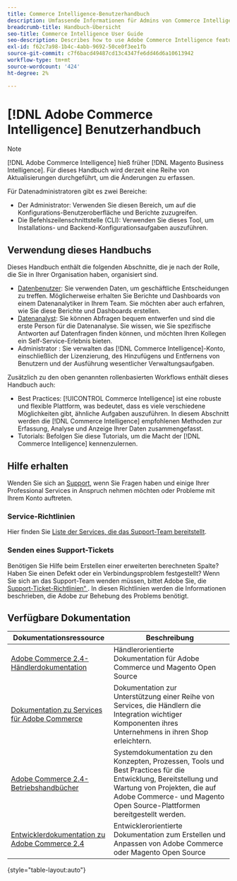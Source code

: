 ```yaml
---
title: Commerce Intelligence-Benutzerhandbuch
description: Umfassende Informationen für Admins von Commerce Intelligence-Daten.
breadcrumb-title: Handbuch-Übersicht
seo-title: Commerce Intelligence User Guide
seo-description: Describes how to use Adobe Commerce Intelligence features used to gain insights from Adobe Commerce or Magento Open Source data, along with other third-party data sources.
exl-id: f62c7a98-1b4c-4abb-9692-50ce0f3ee1fb
source-git-commit: c7f6bacd49487cd13c4347fe6dd46d6a10613942
workflow-type: tm+mt
source-wordcount: '424'
ht-degree: 2%

---
```



# [!DNL Adobe Commerce Intelligence] Benutzerhandbuch

>[!NOTE]
>
>[!DNL Adobe Commerce Intelligence] hieß früher [!DNL Magento Business Intelligence]. Für dieses Handbuch wird derzeit eine Reihe von Aktualisierungen durchgeführt, um die Änderungen zu erfassen.

Für Datenadministratoren gibt es zwei Bereiche:

- Der Administrator: Verwenden Sie diesen Bereich, um auf die Konfigurations-Benutzeroberfläche und Berichte zuzugreifen.
- Die Befehlszeilenschnittstelle (CLI): Verwenden Sie dieses Tool, um Installations- und Backend-Konfigurationsaufgaben auszuführen.

## Verwendung dieses Handbuchs

Dieses Handbuch enthält die folgenden Abschnitte, die je nach der Rolle, die Sie in Ihrer Organisation haben, organisiert sind.

- [Datenbenutzer](data-user.md): Sie verwenden Daten, um geschäftliche Entscheidungen zu treffen. Möglicherweise erhalten Sie Berichte und Dashboards von einem Datenanalytiker in Ihrem Team. Sie möchten aber auch erfahren, wie Sie diese Berichte und Dashboards erstellen.
- [Datenanalyst](data-analyst.md): Sie können Abfragen bequem entwerfen und sind die erste Person für die Datenanalyse. Sie wissen, wie Sie spezifische Antworten auf Datenfragen finden können, und möchten Ihren Kollegen ein Self-Service-Erlebnis bieten.
- Administrator : Sie verwalten das [!DNL Commerce Intelligence]-Konto, einschließlich der Lizenzierung, des Hinzufügens und Entfernens von Benutzern und der Ausführung wesentlicher Verwaltungsaufgaben.

Zusätzlich zu den oben genannten rollenbasierten Workflows enthält dieses Handbuch auch:

- Best Practices: [!UICONTROL Commerce Intelligence] ist eine robuste und flexible Plattform, was bedeutet, dass es viele verschiedene Möglichkeiten gibt, ähnliche Aufgaben auszuführen. In diesem Abschnitt werden die [!DNL Commerce Intelligence] empfohlenen Methoden zur Erfassung, Analyse und Anzeige Ihrer Daten zusammengefasst.
- Tutorials: Befolgen Sie diese Tutorials, um die Macht der [!DNL Commerce Intelligence] kennenzulernen.

## Hilfe erhalten

Wenden Sie sich an [Support](https://experienceleague.adobe.com/docs/commerce-knowledge-base/kb/troubleshooting/miscellaneous/mbi-service-policies.html), wenn Sie Fragen haben und einige Ihrer Professional Services in Anspruch nehmen möchten oder Probleme mit Ihrem Konto auftreten.

### Service-Richtlinien

Hier finden Sie [Liste der Services, die das Support-Team bereitstellt](https://experienceleague.adobe.com/docs/commerce-knowledge-base/kb/troubleshooting/miscellaneous/mbi-service-policies.html).

### Senden eines Support-Tickets

Benötigen Sie Hilfe beim Erstellen einer erweiterten berechneten Spalte? Haben Sie einen Defekt oder ein Verbindungsproblem festgestellt? Wenn Sie sich an das Support-Team wenden müssen, bittet Adobe Sie, die [Support-Ticket-Richtlinien“ ](https://experienceleague.adobe.com/docs/commerce-knowledge-base/kb/troubleshooting/miscellaneous/mbi-service-policies.html). In diesen Richtlinien werden die Informationen beschrieben, die Adobe zur Behebung des Problems benötigt.

## Verfügbare Dokumentation

| Dokumentationsressource | Beschreibung |
|----------------------- | ----------- |
| [Adobe Commerce 2.4-Händlerdokumentation](https://experienceleague.adobe.com/docs/commerce-admin/user-guides/home.html) | Händlerorientierte Dokumentation für Adobe Commerce und Magento Open Source |
| [Dokumentation zu Services für Adobe Commerce](https://experienceleague.adobe.com/docs/commerce-merchant-services/user-guides/home.html) | Dokumentation zur Unterstützung einer Reihe von Services, die Händlern die Integration wichtiger Komponenten ihres Unternehmens in ihren Shop erleichtern. |
| [Adobe Commerce 2.4-Betriebshandbücher](https://experienceleague.adobe.com/docs/commerce-operations/operational-guides/home.html) | Systemdokumentation zu den Konzepten, Prozessen, Tools und Best Practices für die Entwicklung, Bereitstellung und Wartung von Projekten, die auf Adobe Commerce- und Magento Open Source-Plattformen bereitgestellt werden. |
| [Entwicklerdokumentation zu Adobe Commerce 2.4](https://developer.adobe.com/commerce/) | Entwicklerorientierte Dokumentation zum Erstellen und Anpassen von Adobe Commerce oder Magento Open Source |

{style="table-layout:auto"}
